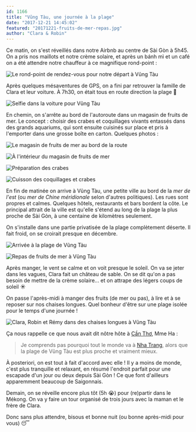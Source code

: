 ```yaml
---
id: 1166
title: "Vũng Tàu, une journée à la plage"
date: "2017-12-21 14:45:02"
featured: "20171221-fruits-de-mer-repas.jpg"
author: "Clara & Robin"
---
```


Ce matin, on s'est réveillés dans notre Airbnb au centre de Sài Gòn à 5h45. On a
pris nos maillots et notre crème solaire, et après un bánh mì et un café on a
été attendre notre chauffeur à ce magnifique rond-point :

![Le rond-point de rendez-vous pour notre départ à Vũng Tàu](20171221-vung-tau-rdv.jpg "Le magnifique rond-point")

Après quelques mésaventures de GPS, on a fini par retrouver la famille de Clara
et leur voiture. À 7h30, on était tous en route direction la plage 🌊

![Selfie dans la voiture pour Vũng Tàu](20171221-vung-tau-voiture.jpg "La voiture est assez haute pour que Robin ne touche pas le plafond : c'est une première")

En chemin, on s'arrête au bord de l'autoroute dans un magasin de fruits de mer.
Le concept : choisir des crabes et coquillages vivants entassés dans des grands
aquariums, qui sont ensuite cuisinés sur place et pris à l'emporter dans une
grosse boîte en carton. Quelques photos :

![Le magasin de fruits de mer au bord de la route](20171221-fruits-de-mer-magasin.jpg)

![À l'intérieur du magasin de fruits de mer](20171221-fruits-de-mer-magasin-dedans.jpg)

![Préparation des crabes](20171221-fruits-de-mer-preparation.jpg)

![Cuisson des coquillages et crabes](20171221-fruits-de-mer-cuisine.jpg "Notre lunch qui cuit")

En fin de matinée on arrive à Vũng Tàu, une petite ville au bord de la _mer de
l'est_ (ou _mer de Chine méridionale_ selon d'autres politiques). Les rues sont
propres et calmes. Quelques hôtels, restaurants et bars bordent la côte. Le
principal attrait de la ville est qu'elle s'étend au long de la plage la plus
proche de Sài Gòn, à une centaine de kilomètres seulement.

On s'installe dans une partie privatisée de la plage complètement déserte. Il
fait froid, on se croirait presque en décembre.

![Arrivée à la plage de Vũng Tàu](20171221-vung-tau-plage.jpg)

![Repas de fruits de mer à Vũng Tàu](20171221-fruits-de-mer-repas.jpg "On a appris comment manger ces petits coquillages et préparer un crabe selon si c'est un mâle ou une femelle 🐚")

Après manger, le vent se calme et on voit presque le soleil. On va se jeter dans
les vagues, Clara fait un château de sable. On se dit qu'on a pas besoin de
mettre de la crème solaire... et on attrape des légers coups de soleil ☀

On passe l'après-midi à manger des fruits (de mer ou pas), à lire et à se
reposer sur nos chaises longues. Quel bonheur d'être sur une plage isolée pour
le temps d'une journée !

![Clara, Robin et Rémy dans des chaises longues à Vũng Tàu](20171221-vung-tau-chaises-longues.jpg)

Ça nous rappelle ce que nous avait dit nôtre hôte à
[Cần Thơ](/escapade-dans-le-delta-du-mekong/), Mme Ha :

> Je comprends pas pourquoi tout le monde va à
> [Nha Trang](/nha-trang-ou-cinq-jours-a-little-russia/), alors que la plage de
> Vũng Tàu est plus proche et vraiment mieux.

À posteriori, on est tout à fait d'accord avec elle ! Il y a moins de monde,
c'est plus tranquille et relaxant, en résumé l'endroit parfait pour une escapade
d'un jour ou deux depuis Sài Gòn ! Ce que font d'ailleurs apparemment beaucoup
de Saigonnais.

Demain, on se réveille encore plus tôt (5h 😭) pour (re)partir dans le Mékong.
On va y faire un tour organisé de trois jours avec la maman et le frère de
Clara.

Donc sans plus attendre, bisous et bonne nuit (ou bonne après-midi pour vous) 😴
